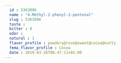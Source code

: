 ```yaml
---
  id : 5363896
  name : "4-Methyl-2-phenyl-2-pentenal"
  slug : 5363896
  taste : 
  bitter : 0
  odor : 
  natural : 1
  flavor_profile : powdery@rose@sweet@cocoa@nutty
  fema_flavor_profile : Cocoa
  date : 2019-03-26T08:47:11+01:00
---
```



